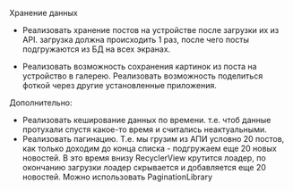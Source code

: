 Хранение данных

- Реализовать хранение постов на устройстве после загрузки их из API.
загрузка должна происходить 1 раз, после чего посты подгружаются из БД на всех экранах.

- Реализовать возможность сохранения картинок из поста на устройство в галерею.
Реализовать возможность поделиться фоткой через другие установленные приложения.

Дополнительно:

- Реализовать кеширование данных по времени. т.е. чтоб данные протухали спустя какое-то время и считались неактуальными.
- Реализовать пагинацию. Т.е. мы грузим из АПИ условно 20 постов, как только доходим до конца списка - подгружаем еще 20 новых новостей. В это время внизу RecyclerView крутится лоадер, по окончанию загрузки лоадер скрывается и добавляется еще 20 новостей. Можно использовать PaginationLibrary